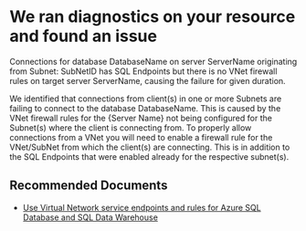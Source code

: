 <properties
	pageTitle="Database Connectivity issue due VNet Rules"
	description="VNetRuleIssue"
	infoBubbleText="Found recent connectivity issue. See details on the right."
	service="microsoft.sql"
	resource="servers"
	authors="subbu-kandhaswamy"
	ms.author="subbuk"
	displayOrder=""
	articleId="vNetIssue_96EAE137-BB69-4B9E-863A-72D23CBFE32F"
	diagnosticScenario="crc_sqldb_connectivity"
	selfHelpType="rca"
	supportTopicIds="32589555"
	resourceTags=""
	productPesIds="13491"
	cloudEnvironments="public"
/>
# We ran diagnostics on your resource and found an issue

<!--issueDescription-->
Connections for database <!--$DatabaseName-->DatabaseName<!--/$DatabaseName--> on server <!--$ServerName-->ServerName<!--/$ServerName--> originating from Subnet: <!--$SubNetID-->SubNetID<!--/$SubNetID--> has SQL Endpoints <Enabled> but there is no VNet firewall rules on target server <!--$ServerName-->ServerName<!--/$ServerName-->, causing the failure for given duration.
<!--/issueDescription-->

We identified that connections from client(s) in one or more Subnets are failing to connect to the database <!--$DatabaseName-->DatabaseName<!--/$DatabaseName-->. This is caused by the VNet firewall rules for the {Server Name} not being configured for the Subnet(s) where the client is connecting from.  To properly allow connections from a VNet you will need to enable a firewall rule for the VNet/SubNet from which the client(s) are connecting. This is in addition to the SQL Endpoints that were enabled already for the respective subnet(s).


## **Recommended Documents**

* [Use Virtual Network service endpoints and rules for Azure SQL Database and SQL Data Warehouse](https://docs.microsoft.com/azure/sql-database/sql-database-vnet-service-endpoint-rule-overview)
